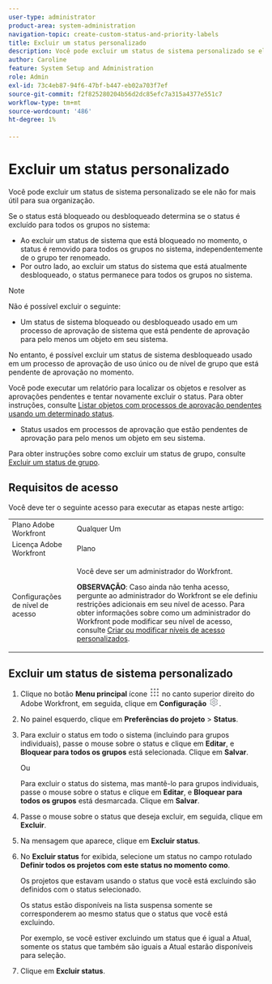 ```yaml
---
user-type: administrator
product-area: system-administration
navigation-topic: create-custom-status-and-priority-labels
title: Excluir um status personalizado
description: Você pode excluir um status de sistema personalizado se ele não for mais útil para sua organização.
author: Caroline
feature: System Setup and Administration
role: Admin
exl-id: 73c4eb87-94f6-47bf-b447-eb02a703f7ef
source-git-commit: f2f825280204b56d2dc85efc7a315a4377e551c7
workflow-type: tm+mt
source-wordcount: '486'
ht-degree: 1%

---
```


# Excluir um status personalizado

Você pode excluir um status de sistema personalizado se ele não for mais útil para sua organização.

Se o status está bloqueado ou desbloqueado determina se o status é excluído para todos os grupos no sistema:

* Ao excluir um status de sistema que está bloqueado no momento, o status é removido para todos os grupos no sistema, independentemente de o grupo ter renomeado.
* Por outro lado, ao excluir um status do sistema que está atualmente desbloqueado, o status permanece para todos os grupos no sistema.


>[!NOTE]
>
>Não é possível excluir o seguinte:
>
>* Um status de sistema bloqueado ou desbloqueado usado em um processo de aprovação de sistema que está pendente de aprovação para pelo menos um objeto em seu sistema.
>
>  No entanto, é possível excluir um status de sistema desbloqueado usado em um processo de aprovação de uso único ou de nível de grupo que está pendente de aprovação no momento.
>
>  Você pode executar um relatório para localizar os objetos e resolver as aprovações pendentes e tentar novamente excluir o status. Para obter instruções, consulte [Listar objetos com processos de aprovação pendentes usando um determinado status](../../../administration-and-setup/customize-workfront/creating-custom-status-and-priority-labels/list-objects-pending-approval-certain-status.md).
>
>* Status usados em processos de aprovação que estão pendentes de aprovação para pelo menos um objeto em seu sistema.


Para obter instruções sobre como excluir um status de grupo, consulte [Excluir um status de grupo](../../../administration-and-setup/manage-groups/manage-group-statuses/delete-a-group-status.md).

## Requisitos de acesso

Você deve ter o seguinte acesso para executar as etapas neste artigo:

<table style="table-layout:auto"> 
 <col> 
 <col> 
 <tbody> 
  <tr> 
   <td role="rowheader">Plano Adobe Workfront</td> 
   <td>Qualquer Um</td> 
  </tr> 
  <tr> 
   <td role="rowheader">Licença Adobe Workfront</td> 
   <td>Plano</td> 
  </tr> 
  <tr> 
   <td role="rowheader">Configurações de nível de acesso</td> 
   <td> <p>Você deve ser um administrador do Workfront.</p> <p><b>OBSERVAÇÃO</b>: Caso ainda não tenha acesso, pergunte ao administrador do Workfront se ele definiu restrições adicionais em seu nível de acesso. Para obter informações sobre como um administrador do Workfront pode modificar seu nível de acesso, consulte <a href="../../../administration-and-setup/add-users/configure-and-grant-access/create-modify-access-levels.md" class="MCXref xref">Criar ou modificar níveis de acesso personalizados</a>.</p> </td> 
  </tr> 
 </tbody> 
</table>

## Excluir um status de sistema personalizado

1. Clique no botão **Menu principal** ícone ![](assets/main-menu-icon.png) no canto superior direito do Adobe Workfront, em seguida, clique em **Configuração** ![](assets/gear-icon-settings.png).

1. No painel esquerdo, clique em **Preferências do projeto** > **Status**.

1. Para excluir o status em todo o sistema (incluindo para grupos individuais), passe o mouse sobre o status e clique em **Editar**, e **Bloquear para todos os grupos** está selecionada. Clique em **Salvar**.

   Ou

   Para excluir o status do sistema, mas mantê-lo para grupos individuais, passe o mouse sobre o status e clique em **Editar**, e **Bloquear para todos os grupos** está desmarcada. Clique em **Salvar**.

1. Passe o mouse sobre o status que deseja excluir, em seguida, clique em **Excluir**.
1. Na mensagem que aparece, clique em **Excluir status**.
1. No **Excluir status** for exibida, selecione um status no campo rotulado **Definir todos os projetos com este status no momento como**.

   Os projetos que estavam usando o status que você está excluindo são definidos com o status selecionado.

   Os status estão disponíveis na lista suspensa somente se corresponderem ao mesmo status que o status que você está excluindo.

   Por exemplo, se você estiver excluindo um status que é igual a Atual, somente os status que também são iguais a Atual estarão disponíveis para seleção.

1. Clique em **Excluir status**.
